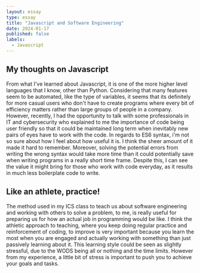```yaml
---
layout: essay
type: essay
title: "Javascript and Software Engineering"
date: 2024-01-17
published: false
labels:
  - Javascript
---
```


## My thoughts on Javascript

From what I've learned about Javascript, it is one of the more higher level languages that I know, other than Python. Considering that many features seem to be automated, like the type of variables, it seems that its definitely for more casual users who don't have to create programs where every bit of efficiency matters rather than large groups of people in a company. However, recently, I had the opportunity to talk with some professionals in IT and cybersecurity who explained to me the importance of code being user friendly so that it could be maintained long term when inevitably new pairs of eyes have to work with the code. In regards to ES6 syntax, i'm not so sure about how I feel about how useful it is. I think the sheer amount of it made it hard to remember. Moreover, solving the potential errors from writing the wrong syntax would take more time than it could potentially save when writing programs in a really short time frame. Despite this, I can see the value it might bring for those who work with code everyday, as it results in much less boilerplate code to write.

## Like an athlete, practice!

The method used in my ICS class to teach us about software engineering and working with others to solve a problem, to me, is really useful for preparing us for how an actual job in programming would be like. I think the athletic approach to teaching, where you keep doing regular practice and reinforcement of coding, to improve is very important because you learn the most when you are engaged and actually working with something than just passively learning about it. This learning style could be seen as slightly stressful, due to the WODS being all or nothing and the time limits. However from my experience, a little bit of stress is important to push you to achieve your goals and tasks. 
